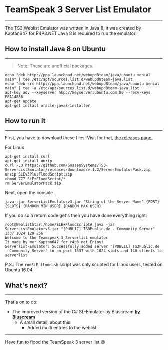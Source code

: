 # TeamSpeak 3 Server List Emulator
---
The TS3 Weblist Emulator was written in Java 8, it was created by Kaptan647 for R4P3.NET
Java 8 is required to run the emulator!

## How to install Java 8 on Ubuntu
---
> Note: These are unofficial packages.
``` console
echo "deb http://ppa.launchpad.net/webupd8team/java/ubuntu xenial main" | tee /etc/apt/sources.list.d/webupd8team-java.list
echo "deb-src http://ppa.launchpad.net/webupd8team/java/ubuntu xenial main" | tee -a /etc/apt/sources.list.d/webupd8team-java.list
apt-key adv --keyserver hkp://keyserver.ubuntu.com:80 --recv-keys EEA14886
apt-get update
apt-get install oracle-java8-installer
```

## How to run it
---
First, you have to download these files!
Visit for that, [the releases page.](https://github.com/SossenSystems/TS3-ServerListEmulator/releases "The GitHub releases page from SossenSystems")

For Linux
``` console
apt-get install curl
apt-get install unzip
curl -LO https://github.com/SossenSystems/TS3-ServerListEmulator/releases/download/v.1.2/ServerEmulatorPack.zip
unzip SLEv3PlusFloodScript.zip
chmod 777 SLE+FloodScript/*
rm ServerEmulatorPack.zip
```
Next, open the console
``` console
java -jar ServerListEmulatorv3.jar "String of the Server Name" {PORT} {SLOTS} {RANDOM MIN USER} {RANDOM MAX USER}
```
If you do so a return code get's then you have done everything right:
``` console
root@WeblistStar:/home/SLE+FloodScript# java -jar ServerListEmulatorv3.jar "[PUBLIC] TS3Public.de - Community Server" 1337 1024 120 256
Welcome to the Teamspeak 3 Serverlist emulator
It made by me: Kaptan647 for r4p3.net Enjoy!
Serverlist-Emulator: Successfully added server '[PUBLIC] TS3Public.de - Community Server' to on port 1337 with 1024 slots and 140 clients to serverlist
```

P.S.: The `runSLE-flood.sh` script was only scripted for Linux users, tested on Ubuntu 16.04.

## What's next?
---
That's on to do:
+ The improved version of the C# SL-Emulator by Bluscream __[by Bluscream](https://github.com/Bluscream/TS3SRV-SLE)__
  - A small detail, about this:
    + Added multi entries to the weblist
---

Have fun to flood the TeamSpeak 3 server list :laughing:
